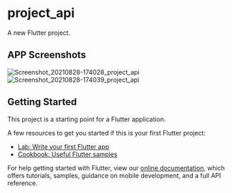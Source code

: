 # project_api

A new Flutter project.

## APP Screenshots

![Screenshot_20210828-174028_project_api](https://user-images.githubusercontent.com/51874624/131217506-055fbe25-2d88-471e-934f-1286106c420c.jpg)
![Screenshot_20210828-174039_project_api](https://user-images.githubusercontent.com/51874624/131217519-050111ab-f13b-4147-9cab-a184b8edc347.jpg)


## Getting Started

This project is a starting point for a Flutter application.

A few resources to get you started if this is your first Flutter project:

- [Lab: Write your first Flutter app](https://flutter.dev/docs/get-started/codelab)
- [Cookbook: Useful Flutter samples](https://flutter.dev/docs/cookbook)

For help getting started with Flutter, view our
[online documentation](https://flutter.dev/docs), which offers tutorials,
samples, guidance on mobile development, and a full API reference.
